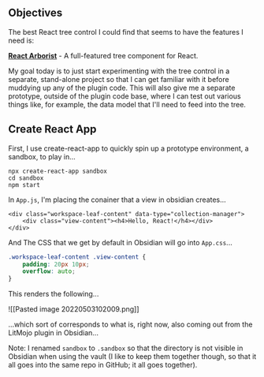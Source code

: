 ## Objectives

The best React tree control I could find that seems to have the features I need is:

[**React Arborist**](https://github.com/brimdata/react-arborist) - A full-featured tree component for React.

My goal today is to just start experimenting with the tree control in a separate, stand-alone project so that I can get familiar with it before muddying up any of the plugin code. This will also give me a separate prototype, outside of the plugin code base, where I can test out various things like, for example, the data model that I'll need to feed into the tree.


## Create React App

First, I use create-react-app to quickly spin up a prototype environment, a sandbox, to play in...

```
npx create-react-app sandbox
cd sandbox
npm start
```

In `App.js`, I'm placing the conainer that a view in obsidian creates...

```
<div class="workspace-leaf-content" data-type="collection-manager">
	<div class="view-content"><h4>Hello, React!</h4></div>
</div>
```

And The CSS that we get by default in Obsidian will go into `App.css`...

```css
.workspace-leaf-content .view-content {
    padding: 20px 10px;
    overflow: auto;
}
```

This renders the following...

![[Pasted image 20220503102009.png]]

...which sort of corresponds to what is, right now, also coming out from the LitMojo plugin in Obsidian...

Note: I renamed `sandbox` to `.sandbox` so that the directory is not visible in Obsidian when using the vault (I like to keep them together though, so that it all goes into the same repo in GitHub; it all goes together).

